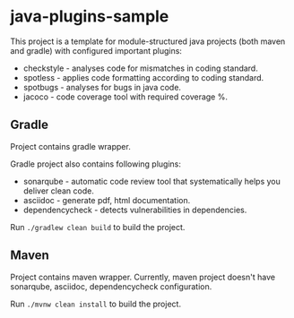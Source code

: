 # java-plugins-sample

This project is a template for module-structured java projects (both maven and gradle) with configured important plugins:
+ checkstyle - analyses code for mismatches in coding standard.
+ spotless - applies code formatting according to coding standard.
+ spotbugs - analyses for bugs in java code.
+ jacoco - code coverage tool with required coverage %.

## Gradle
Project contains gradle wrapper.

Gradle project also contains following plugins:
+ sonarqube - automatic code review tool that systematically helps you deliver clean code.
+ asciidoc - generate pdf, html documentation.
+ dependencycheck - detects vulnerabilities in dependencies.

Run `./gradlew clean build` to build the project.

## Maven
Project contains maven wrapper.
Currently, maven project doesn't have sonarqube, asciidoc, dependencycheck configuration.

Run `./mvnw clean install` to build the project.
